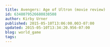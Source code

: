 ```yaml
---
title: Avengers: Age of Ultron (movie review)
id: 6348079526680838508
author: Kirby Urner
published: 2015-05-10T13:06:00.003-07:00
updated: 2015-05-10T13:34:20.956-07:00
blog: world_game
tags: 
---
```


